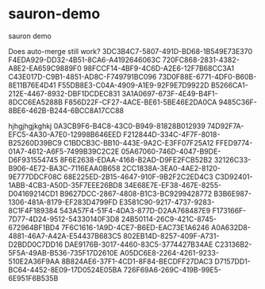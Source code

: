 # sauron-demo
sauron demo

Does auto-merge still work?
3DC3B4C7-5807-491D-BD68-1B549E73E370
F4EDA929-DD32-4B51-8CA6-A4192646063C
720FC868-2831-4382-A8E2-EA659C9889F0
98FCCF14-4BF9-4C6D-A2E6-12F7B68CC3A1
C43E017D-C9B1-4851-AD8C-F749791BC096
73D0F88E-6771-4DF0-B60B-8E11B76E4D41
F55DB8E3-C04A-4909-A1E9-92F9E7D9922D
B5266CA1-212E-4467-8932-DBF1DCDEC831
3A1A0697-673F-4E49-B4F1-8DCC6EA5288B
F856D22F-CF27-4ACE-BE61-5BE46E2DA0CA
9485C36F-8BE6-462B-B244-6BCC8A17CC88


hjhgjhgjkghkj
0A3CB9F6-B4C8-43C0-B949-81828B012939
74D92F7A-EFC5-4A30-A7E0-12998B646EED
F212844D-334C-4F7F-8018-B25260D39BC9
C1BDCB3C-BB10-443E-9A2C-E3FF07F25A12
FFED9774-01A7-4612-A6F5-7499B39C2C2E
05A67060-746D-4047-B9DE-D6F931554745
8F6E2638-EDAA-4168-B2AD-D9FE2FCB52B2
32126C33-B906-4E72-BA3C-7116EAA0B658
2CC1838A-3EA0-4AE2-8120-9E777DDCF08C
68E225ED-2B15-4647-910F-9B2F2C2ED4C3
C3D92401-1ABB-4CB3-A50D-35F7EEE26BD8
34E68E7E-EF38-467E-8255-D04169214CD1
B9627DCC-2867-4808-B1C3-BC9299428772
B3B6E987-1306-481A-8179-EF283D4799FD
E3581C90-9217-4737-9283-8C1F4F189384
543A57F4-51F4-4DA3-877D-D2AA768487E9
F173166F-7D77-4D24-9512-54330140F3D8
24B50114-26C9-421C-8745-672964BF1BD4
7F6C1616-1A9D-4CE7-B6ED-EAC73E1A6246
A0A632D8-4881-46A7-A42A-E54437B683C5
802EB14D-8257-409F-A731-D2BDD0C7DD16
DAE9176B-3017-4460-83C5-3774427B34AE
C23136B2-5F5A-49AB-B536-735F17D2610E
A05DC6E8-2264-4261-9233-510E2A36F9AA
8B824AE6-37F1-4CD1-8F84-BECDFF27DAC3
D7157DD1-BC64-4452-8E09-17D0524E05BA
726F69A6-269C-419B-99E5-6E951F6B535B
